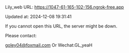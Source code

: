 Lily_web URL: https://1047-61-165-102-156.ngrok-free.app

Updated at: 2024-12-08 19:31:41

If you cannot open this URL, the server might be down.

Please contact: 

goley04@foxmail.com Or Wechat:GL_yeaH